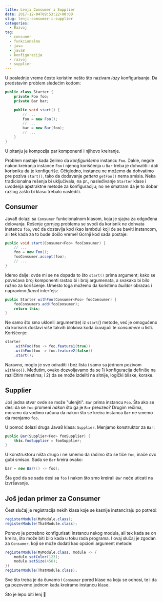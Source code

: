 ```yaml
---
title: Lenji Consumer i Supplier
date: 2017-12-04T09:53:22+00:00
slug: lenji-consumer-i-supplier
categories:
  - Razvoj
tag:
  - consumer
  - funkcionalno
  - java
  - java8
  - konfiguracija
  - razvoj
  - supplier
---
```


U poslednje vreme često koristim nešto što nazivam _lazy_ konfigurisanje. Da predstavim problem sledećim kodom:

<!--more-->

```java
public class Starter {
	private Foo foo;
	private Bar bar;

	public void start() {
		// ...
		foo = new Foo();
		// ...
		bar = new Bar(foo);
		// ...
	}
}
```

U pitanju je kompozija par komponenti i njihovo kreiranje.

Problem nastaje kada želimo da _konfigurišemo_ instancu `Foo`. Dakle, negde nakon kreiranja instance `Foo` i njenog korišćenja u `Bar` treba je dohvatiti i dati korisniku da je konfiguriše. Očigledno, instancu ne možemo da dohvatimo pre poziva `start()`, tako da dodavanje _gettera_ `getFoo()` nema smisla. Neka tradicionalna rešenja bi uključivala, na pr., nasleđivanje `Starter` klase i uvođenja apstraktne metode za konfiguraciju; no ne smatram da je to dobar razlog zašto bi klasu trebalo naslediti.

## Consumer

Java8 dolazi sa `Consumer` funkcionalnom klasom, koja je sjajna za odgođena delovanja. Rešenje gornjeg problema se svodi da korisnik ne dohvata instancu `foo`, već da dostavlja kod (kao lambdu) koji će se baviti instancom, ali tek kada za to bude došlo vreme! Gornji kod sada postaje:

```java
public void start(Consumer<Foo> fooConsumer) {
	// ...
	foo = new Foo();
	fooConsumer.accept(foo);
	// ...
}
```

Idemo dalje: ovde mi se ne dopada to što `start()` prima argument; kako se povećava broj komponenti rastao bi i broj argumenata, a svakako bi bilo ružno za korišćenje. Umesto toga možemo da koristimo _builder_ obrazac i napravimo _fluent_ interfejs:

```java
public Starter withFoo(Consumer<Foo> fooConsumer) {
	fooConsumers.add(fooConsumer);
	return this;
}
```

Ne samo što smo uklonili argument(e) iz `start`() metode, već je omogućeno da korisnik dostavi više takvih blokova koda čuvajući te _consumere_ u listi. Korišćenje:

```java
starter
	.withFoo(foo -> foo.feature1(true))
  	.withFoo(foo -> foo.feature2(false))
  	.start();
```

Naravno, moglo je sve odraditi i bez lista i samo sa jednom pozivom `withFoo()`. Međutim, ovako dozvoljavamo da se 1) konfiguracija definiše na različitim mestima; i 2) da se može izdeliti na sitnije, logički bliske, korake.

## Supplier

Još jedna stvar ovde se može "ulenjiti". `Bar` prima instancu `Foo`. Šta ako se desi da se `foo` promeni _nakon_ što ga je `Bar` preuzeo? Drugim rečima, moramo da vodimo računa da nakon što se kreira instanca `Bar` ne smemo da menjamo `foo`.

U pomoć dolazi druga Java8 klasa: `Supplier`. Menjamo konstruktor za `Bar`:

```java
public Bar(Supplier<Foo> fooSupplier) {
	this.fooSupplier = fooSupplier;
}
```

U konstruktoru ništa drugo i ne smemo da radimo što se tiče `foo`, inače ovo gubi smisao. Sada se `Bar` kreira ovako:

```java
bar = new Bar(() -> foo);
```

Šta god da se sada desi sa `foo` i nakon što smo kreirali `Bar` neće uticati na izvršavanje.

## Još jedan primer za Consumer

Čest slučaj je registracija nekih klasa koje se kasnije instanciraju po potrebi:

```java
registerModule(MyModule.class);
registerModule(ThatModule.class);
```

Ponovo je potrebno konfigurisati instancu nekog modula, ali tek kada se on kreira, što može biti bilo kada u toku rada programa. I ovaj slučaj je zgodan za `Consumer`, koji se može dodati kao opcioni argument metode:

```java
registerModule(MyModule.class, module -> {
	module.setColor(123);
	module.setSize(456);
})
registerModule(ThatModule.class);
```

Sve što treba je da čuvamo i `Consumer` pored klase na koju se odnosi, te i da ga pozovemo jednom kada kreiramo instancu klase.

Što je lepo biti lenj 🙂
